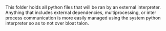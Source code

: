  This folder holds all python files that will be ran by an external interpreter. Anything that includes external dependencies, multiprocessing, or inter process communication is more easily managed using the system python interpreter so as to not over bloat talon.